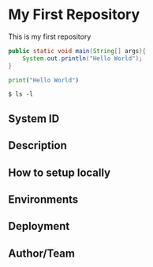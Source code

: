 # My First Repository

This is my first repository

```java
public static void main(String[] args){
    System.out.println("Hello World");
}
```

```python
print("Hello World")
```

```ssh
$ ls -l
```

## System ID

## Description

## How to setup locally

## Environments

## Deployment

## Author/Team